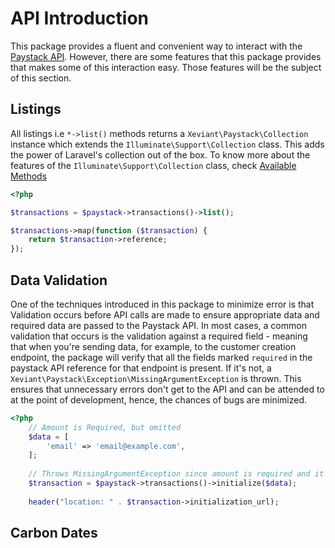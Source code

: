 # API Introduction

This package provides a fluent and convenient way to interact with the [Paystack API](https://developers.paystack.co/reference). However, there are some features that 
this package provides that makes some of this interaction easy. Those features will be the subject of this section.

## Listings
All listings i.e `*->list()` methods returns a `Xeviant\Paystack\Collection` instance which extends
the `Illuminate\Support\Collection` class. This adds the power of Laravel's collection out of the box. 
To know more about the features of the `Illuminate\Support\Collection` class, check [Available Methods](https://laravel.com/docs/5.7/collections#available-methods)

```php
<?php

$transactions = $paystack->transactions()->list();

$transactions->map(function ($transaction) {
    return $transaction->reference;
});
```

## Data Validation
One of the techniques introduced in this package to minimize error is that Validation occurs before API calls are 
made to ensure appropriate data and required data are passed to the Paystack API. In most cases, a common validation that occurs is
the validation against a required field - meaning that when you're sending data, for example, to the customer creation endpoint, the package will
verify that all the fields marked `required` in the paystack API reference for that endpoint is present. If it's not, a `Xeviant\Paystack\Exception\MissingArgumentException` is thrown. This ensures that 
unnecessary errors don't get to the API and can be attended to at the point of development, hence, the chances of bugs are minimized.

```php
<?php
    // Amount is Required, but omitted
    $data = [
        'email' => 'email@example.com',
    ];
    
    // Throws MissingArgumentException since amount is required and it's not present in data 
    $transaction = $paystack->transactions()->initialize($data);
    
    header("location: " . $transaction->initialization_url);
```

## Carbon Dates

